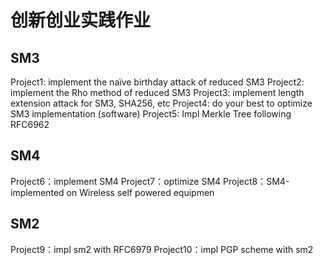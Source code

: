 # 创新创业实践作业
## SM3
Project1: implement the naïve birthday attack of reduced SM3
Project2: implement the Rho method of reduced SM3
Project3: implement length extension attack for SM3, SHA256, etc
Project4: do your best to optimize SM3 implementation (software)
Project5: Impl Merkle Tree following RFC6962
## SM4
Project6：implement SM4
Project7：optimize SM4
Project8：SM4-implemented on Wireless self powered equipmen
## SM2
Project9：impl sm2 with RFC6979
Project10：impl PGP scheme with sm2
